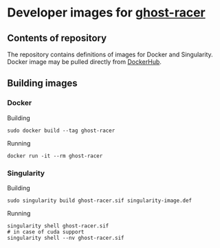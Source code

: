 # Developer images for [ghost-racer](http://https://github.com/kolo-naukowe-ghost/ghost-racer "ghost-racer")

## Contents of repository

The repository contains definitions of images for Docker and Singularity. Docker image may be pulled directly from [DockerHub](http://https://hub.docker.com/r/jakubtomczak/ghost-car "DockerHub").

## Building images
###  Docker
Building

    sudo docker build --tag ghost-racer
Running

    docker run -it --rm ghost-racer

### Singularity
Building

    sudo singularity build ghost-racer.sif singularity-image.def
Running

    singularity shell ghost-racer.sif
    # in case of cuda support
    singularity shell --nv ghost-racer.sif
